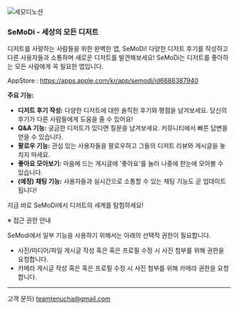 
![세모디노션](https://github.com/user-attachments/assets/ceed65a8-fdbc-424e-84e4-aacc0c14ebdc)

### SeMoDi - 세상의 모든 디저트
디저트를 사랑하는 사람들을 위한 완벽한 앱, SeMoDi! 다양한 디저트 후기를 작성하고 다른 사용자들과 소통하며 새로운 디저트를 발견해보세요! 
SeMoDi는 디저트를 좋아하는 모든 사람에게 꼭 필요한 앱입니다.

AppStore : https://apps.apple.com/kr/app/semodi/id6686387940

**주요 기능:**

- **디저트 후기 작성:** 다양한 디저트에 대한 솔직한 후기와 평점을 남겨보세요. 당신의 후기가 다른 사람들에게 도움을 줄 수 있어요!
- **Q&A 기능:** 궁금한 디저트가 있다면 질문을 남겨보세요. 커뮤니티에서 빠른 답변을 얻을 수 있습니다.
- **팔로우 기능:** 관심 있는 사용자들을 팔로우하고 그들의 디저트 리뷰와 게시글을 놓치지 마세요.
- **좋아요 모아보기:** 마음에 드는 게시글에 '좋아요'를 눌러 나중에 한눈에 모아볼 수 있습니다.
- **(예정) 채팅 기능:** 사용자들과 실시간으로 소통할 수 있는 채팅 기능도 곧 업데이트됩니다!

지금 바로 SeMoDi에서 디저트의 세계를 탐험하세요!

※ 접근 권한 안내

SeModi에서 일부 기능을 사용하기 위해서는 아래의 선택적 권한이 필요합니다.

- 사진/미디어/파일
게시글 작성 혹은 혹은 프로필 수정 시 사진 첨부를 위해 권한을 요청합니다.
- 카메라
게시글 작성 혹은 혹은 프로필 수정 시 사진 첨부를 위해 카메라 권한을 요청합니다.

---

고객 문의) teamtenucha@gmail.com

